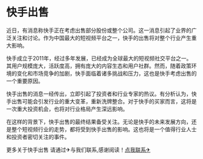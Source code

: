 # 快手出售

近日，有消息称快手正在考虑出售部分股份或整个公司。这一消息引起了业界的广泛关注和讨论。作为中国最大的短视频平台之一，快手的出售将对整个行业产生重大影响。

快手成立于2011年，经过多年发展，已经成为全球最大的短视频社交平台之一。其用户规模庞大，活跃度高，拥有庞大的内容生态和用户社群。然而，随着政策环境的变化和市场竞争的加剧，快手面临着诸多挑战和压力，这也是快手考虑出售的一个重要原因。

快手出售的消息一经传出，立即引起了投资者和行业专家的热议。有分析认为，快手出售可能会引发行业的重大变革，重新洗牌整合。对于快手的买家而言，这将是一次重大投资机会，也将对行业格局产生深远影响。

在这样的背景下，快手出售的最终结果备受关注。无论是快手的未来发展方向，还是整个短视频行业的走势，都将受到快手出售的影响。这也将是一个值得行业人士和投资者密切关注的事件。

更多关于快手出售 请通过✈与我们联系,感谢阅读！[点我联系✈](https://u.k02.cc)